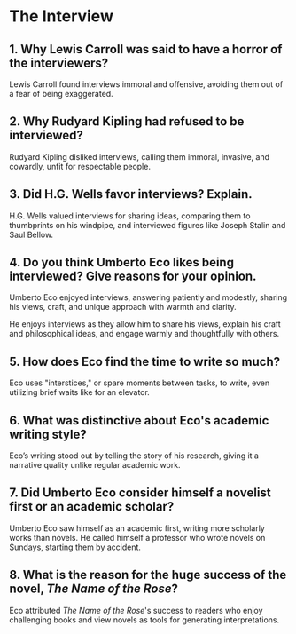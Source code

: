 # The Interview
## 1. Why Lewis Carroll was said to have a horror of the interviewers? 
Lewis Carroll found interviews immoral and offensive, avoiding them out of a fear of being exaggerated.

## 2. Why Rudyard Kipling had refused to be interviewed? 
Rudyard Kipling disliked interviews, calling them immoral, invasive, and cowardly, unfit for respectable people.

## 3. Did H.G. Wells favor interviews? Explain. 
H.G. Wells valued interviews for sharing ideas, comparing them to thumbprints on his windpipe, and interviewed figures like Joseph Stalin and Saul Bellow.

## 4. Do you think Umberto Eco likes being interviewed? Give reasons for your opinion.
Umberto Eco enjoyed interviews, answering patiently and modestly, sharing his views, craft, and unique approach with warmth and clarity.

He enjoys interviews as they allow him to share his views, explain his craft and philosophical ideas, and engage warmly and thoughtfully with others.

## 5. How does Eco find the time to write so much? 
Eco uses "interstices," or spare moments between tasks, to write, even utilizing brief waits like for an elevator.

## 6. What was distinctive about Eco's academic writing style? 
Eco’s writing stood out by telling the story of his research, giving it a narrative quality unlike regular academic work.

## 7. Did Umberto Eco consider himself a novelist first or an academic scholar? 
Umberto Eco saw himself as an academic first, writing more scholarly works than novels. He called himself a professor who wrote novels on Sundays, starting them by accident.

## 8. What is the reason for the huge success of the novel, *The Name of the Rose*?
Eco attributed *The Name of the Rose*'s success to readers who enjoy challenging books and view novels as tools for generating interpretations.
